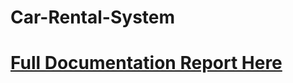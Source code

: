 # Car-Rental-System

# [Full Documentation Report Here](https://drive.google.com/file/d/15ERu6QFJg04ySQwj1yofHXIo1Jn_DkIE/view?usp=sharing)
